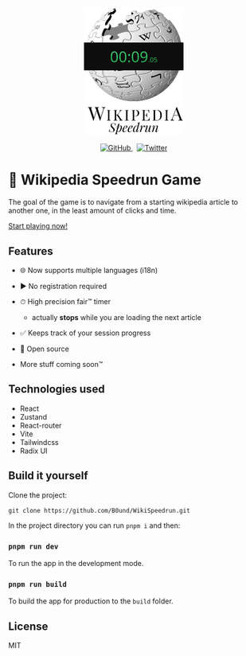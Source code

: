 <p align="center">
  <img alt="Wikipedia logo with a speedrun timer on top of it" title="Wikipedia Speedrun Game" src="assets/logo.jpg" width="200">
</p>

<p align="center">
  <a href="#">
    <img alt="GitHub" src="https://img.shields.io/github/license/B0und/WikiSpeedrun?color=%231CAD4A&style=flat-square">
  </a>
  &nbsp
  <a href="https://twitter.com/unbound_dev" target="_blank">
    <img alt="Twitter" src="https://img.shields.io/twitter/url?label=Twitter&style=social&url=https%3A%2F%2Ftwitter.com%2Funbound_dev">
  </a>
</p>

# 🏁 Wikipedia Speedrun Game

The goal of the game is to navigate from a starting wikipedia article to another one, in the least amount of clicks and time.

[Start playing now!](https://wikispeedrun.org/)

## Features

- 🌐 Now supports multiple languages (i18n)

- ▶ No registration required

- ⏱ High precision fair™ timer

  - actually **stops** while you are loading the next article

- ✅ Keeps track of your session progress

- 👀 Open source

- More stuff coming soon™

## Technologies used

- React
- Zustand
- React-router
- Vite
- Tailwindcss
- Radix UI

## Build it yourself

Clone the project:

```
git clone https://github.com/B0und/WikiSpeedrun.git
```

In the project directory you can run `pnpm i` and then:

### `pnpm run dev`

To run the app in the development mode.

### `pnpm run build`

To build the app for production to the `build` folder.

## License

MIT
